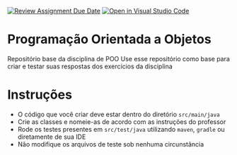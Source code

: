 [![Review Assignment Due Date](https://classroom.github.com/assets/deadline-readme-button-24ddc0f5d75046c5622901739e7c5dd533143b0c8e959d652212380cedb1ea36.svg)](https://classroom.github.com/a/QkxGuZyH)
[![Open in Visual Studio Code](https://classroom.github.com/assets/open-in-vscode-718a45dd9cf7e7f842a935f5ebbe5719a5e09af4491e668f4dbf3b35d5cca122.svg)](https://classroom.github.com/online_ide?assignment_repo_id=11718854&assignment_repo_type=AssignmentRepo)
# Programação Orientada a Objetos
Repositório base da disciplina de POO
Use esse repositório como base para criar e testar suas respostas dos exercícios da disciplina

# Instruções
- O código que você criar deve estar dentro do diretório `src/main/java`
- Crie as classes e nomeie-as de acordo com as instruções do professor
- Rode os testes presentes em `src/test/java` utilizando `maven`, `gradle` ou diretamente de sua IDE
- Não modifique os arquivos de teste sob nenhuma circunstância
